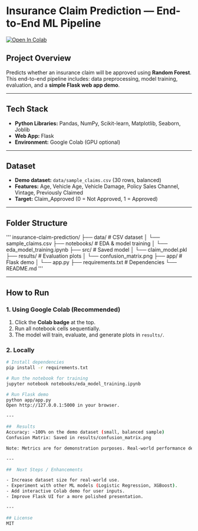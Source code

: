 # Insurance Claim Prediction — End-to-End ML Pipeline

[![Open In Colab](https://colab.research.google.com/assets/colab-badge.svg)](https://colab.research.google.com/github/Sruthi-Reddy-B/Insurance_claim_prediction/blob/main/notebooks/eda_model_training.ipynb)

##  Project Overview
Predicts whether an insurance claim will be approved using **Random Forest**.  
This end-to-end pipeline includes: data preprocessing, model training, evaluation, and a **simple Flask web app demo**.

---

##  Tech Stack
- **Python Libraries:** Pandas, NumPy, Scikit-learn, Matplotlib, Seaborn, Joblib  
- **Web App:** Flask  
- **Environment:** Google Colab (GPU optional)

---

##  Dataset
- **Demo dataset:** `data/sample_claims.csv` (30 rows, balanced)  
- **Features:** Age, Vehicle Age, Vehicle Damage, Policy Sales Channel, Vintage, Previously Claimed  
- **Target:** Claim_Approved (0 = Not Approved, 1 = Approved)

---

##  Folder Structure
'''
insurance-claim-prediction/
├── data/ # CSV dataset
│ └── sample_claims.csv
├── notebooks/ # EDA & model training
│ └── eda_model_training.ipynb
├── src/ # Saved model
│ └── claim_model.pkl
├── results/ # Evaluation plots
│ └── confusion_matrix.png
├── app/ # Flask demo
│ └── app.py
├── requirements.txt # Dependencies
└── README.md
'''

---

##  How to Run

### 1️. Using Google Colab (Recommended)
1. Click the **Colab badge** at the top.  
2. Run all notebook cells sequentially.  
3. The model will train, evaluate, and generate plots in `results/`.

### 2️. Locally
```bash
# Install dependencies
pip install -r requirements.txt

# Run the notebook for training
jupyter notebook notebooks/eda_model_training.ipynb

# Run Flask demo
python app/app.py
Open http://127.0.0.1:5000 in your browser.

---

##  Results
Accuracy: ~100% on the demo dataset (small, balanced sample)
Confusion Matrix: Saved in results/confusion_matrix.png

Note: Metrics are for demonstration purposes. Real-world performance depends on dataset size and quality.

---

##  Next Steps / Enhancements

- Increase dataset size for real-world use.
- Experiment with other ML models (Logistic Regression, XGBoost).
- Add interactive Colab demo for user inputs.
- Improve Flask UI for a more polished presentation.

---

## License
MIT
